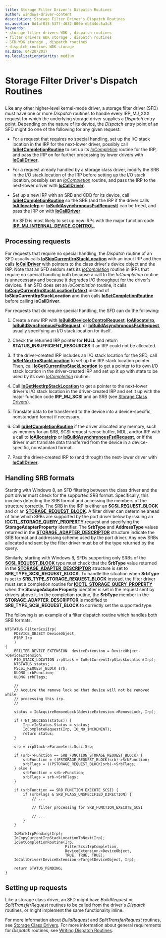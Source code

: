 ```yaml
---
title: Storage Filter Driver's Dispatch Routines
author: windows-driver-content
description: Storage Filter Driver's Dispatch Routines
ms.assetid: 0d1af035-537f-4632-800b-eb344dc5a3c8
keywords:
- storage filter drivers WDK , dispatch routines
- filter drivers WDK storage , dispatch routines
- SFD WDK storage , dispatch routines
- dispatch routines WDK storage
ms.date: 04/20/2017
ms.localizationpriority: medium
---
```


# Storage Filter Driver's Dispatch Routines


## <span id="ddk_storage_filter_drivers_dispatch_routines_kg"></span><span id="DDK_STORAGE_FILTER_DRIVERS_DISPATCH_ROUTINES_KG"></span>


Like any other higher-level kernel-mode driver, a storage filter driver (SFD) must have one or more *Dispatch* routines to handle every IRP\_MJ\_XXX request for which the underlying storage driver supplies a *Dispatch* entry point. Depending on the nature of its device, the *Dispatch* entry point of an SFD might do one of the following for any given request:

-   For a request that requires no special handling, set up the I/O stack location in the IRP for the next-lower driver, possibly call [**IoSetCompletionRoutine**](https://msdn.microsoft.com/library/windows/hardware/ff549679) to set up its [*IoCompletion*](https://msdn.microsoft.com/library/windows/hardware/ff548354) routine for the IRP, and pass the IRP on for further processing by lower drivers with [**IoCallDriver**](https://msdn.microsoft.com/library/windows/hardware/ff548336).

-   For a request already handled by a storage class driver, modify the SRB in the I/O stack location of the IRP before setting up the I/O stack location, possibly set an [*IoCompletion*](https://msdn.microsoft.com/library/windows/hardware/ff548354) routine, and pass the IRP to the next-lower driver with [**IoCallDriver**](https://msdn.microsoft.com/library/windows/hardware/ff548336).

-   Set up a new IRP with an SRB and CDB for its device, call [**IoSetCompletionRoutine**](https://msdn.microsoft.com/library/windows/hardware/ff549679) so the SRB (and the IRP if the driver calls [**IoAllocateIrp**](https://msdn.microsoft.com/library/windows/hardware/ff548257) or [**IoBuildAsynchronousFsdRequest**](https://msdn.microsoft.com/library/windows/hardware/ff548310)) can be freed, and pass the IRP on with [**IoCallDriver**](https://msdn.microsoft.com/library/windows/hardware/ff548336)

    An SFD is most likely to set up new IRPs with the major function code [**IRP\_MJ\_INTERNAL\_DEVICE\_CONTROL**](https://msdn.microsoft.com/library/windows/hardware/ff550766).

## <span id="Processing_requests"></span><span id="processing_requests"></span><span id="PROCESSING_REQUESTS"></span>Processing requests


For requests that require no special handling, the *Dispatch* routine of an SFD usually calls [**IoSkipCurrentIrpStackLocation**](https://msdn.microsoft.com/library/windows/hardware/ff550355) with an input IRP and then calls [**IoCallDriver**](https://msdn.microsoft.com/library/windows/hardware/ff548336) with pointers to the class driver's device object and the IRP. Note that an SFD seldom sets its [*IoCompletion*](https://msdn.microsoft.com/library/windows/hardware/ff548354) routine in IRPs that require no special handling both because a call to the *IoCompletion* routine is unnecessary and because it degrades I/O throughput for the driver's devices. If an SFD does set an *IoCompletion* routine, it calls [**IoCopyCurrentIrpStackLocationToNext**](https://msdn.microsoft.com/library/windows/hardware/ff548387) instead of **IoSkipCurrentIrpStackLocation** and then calls [**IoSetCompletionRoutine**](https://msdn.microsoft.com/library/windows/hardware/ff549679) before calling **IoCallDriver**.

For requests that do require special handling, the SFD can do the following:

1.  Create a new IRP with [**IoBuildDeviceIoControlRequest**](https://msdn.microsoft.com/library/windows/hardware/ff548318), [**IoAllocateIrp**](https://msdn.microsoft.com/library/windows/hardware/ff548257), [**IoBuildSynchronousFsdRequest**](https://msdn.microsoft.com/library/windows/hardware/ff548330), or [**IoBuildAsynchronousFsdRequest**](https://msdn.microsoft.com/library/windows/hardware/ff548310), usually specifying an I/O stack location for itself.

2.  Check the returned IRP pointer for **NULL** and return **STATUS\_INSUFFICIENT\_RESOURCES** if an IRP could not be allocated.

3.  If the driver-created IRP includes an I/O stack location for the SFD, call [**IoSetNextIrpStackLocation**](https://msdn.microsoft.com/library/windows/hardware/ff550321) to set up the IRP stack location pointer. Then, call [**IoGetCurrentIrpStackLocation**](https://msdn.microsoft.com/library/windows/hardware/ff549174) to get a pointer to its own I/O stack location in the driver-created IRP and set up it up with state to be used by its own [*IoCompletion*](https://msdn.microsoft.com/library/windows/hardware/ff548354) routine.

4.  Call [**IoGetNextIrpStackLocation**](https://msdn.microsoft.com/library/windows/hardware/ff549266) to get a pointer to the next-lower driver's I/O stack location in the driver-created IRP and set it up with the major function code **IRP\_MJ\_SCSI** and an SRB (see [Storage Class Drivers](storage-class-drivers.md)).

5.  Translate data to be transferred to the device into a device-specific, nonstandard format if necessary.

6.  Call [**IoSetCompletionRoutine**](https://msdn.microsoft.com/library/windows/hardware/ff549679) if the driver allocated any memory, such as memory for an SRB, SCSI request-sense buffer, MDL, and/or IRP with a call to [**IoAllocateIrp**](https://msdn.microsoft.com/library/windows/hardware/ff548257) or [**IoBuildAsynchronousFsdRequest**](https://msdn.microsoft.com/library/windows/hardware/ff548310), or if the driver must translate data transferred from the device in a device-specific, nonstandard format.

7.  Pass the driver-created IRP to (and through) the next-lower driver with [**IoCallDriver**](https://msdn.microsoft.com/library/windows/hardware/ff548336).

## <span id="Handling_SRB_formats"></span><span id="handling_srb_formats"></span><span id="HANDLING_SRB_FORMATS"></span>Handling SRB formats


Starting with Windows 8, an SFD filtering between the class driver and the port driver must check for the supported SRB format. Specifically, this involves detecting the SRB format and accessing the members of the structure correctly. The SRB in the IRP is either an [**SCSI\_REQUEST\_BLOCK**](https://msdn.microsoft.com/library/windows/hardware/ff565393) and or an [**STORAGE\_REQUEST\_BLOCK**](https://msdn.microsoft.com/library/windows/hardware/hh451474). A filter driver can determine ahead of time which SRBs are supported by the port driver below by issuing an [**IOCTL\_STORAGE\_QUERY\_PROPERTY**](https://msdn.microsoft.com/library/windows/hardware/ff560590) request and specifying the **StorageAdapterProperty** identifier. The **SrbType** and **AddressType** values returned in the [**STORAGE\_ADAPTER\_DESCRIPTOR**](https://msdn.microsoft.com/library/windows/hardware/ff566346) structure indicate the SRB format and addressing scheme used by the port driver. Any new SRBs allocated and sent by the filter driver must be of the type returned by the query.

Similarly, starting with Windows 8, SFDs supporting only SRBs of the [**SCSI\_REQUEST\_BLOCK**](https://msdn.microsoft.com/library/windows/hardware/ff565393) type must check that the **SrbType** value returned in the [**STORAGE\_ADAPTER\_DESCRIPTOR**](https://msdn.microsoft.com/library/windows/hardware/ff566346) structure is set to **SRB\_TYPE\_SCSI\_REQUEST\_BLOCK**. To handle the situation when **SrbType** is set to **SRB\_TYPE\_STORAGE\_REQUEST\_BLOCK** instead, the filter driver must set a completion routine for [**IOCTL\_STORAGE\_QUERY\_PROPERTY**](https://msdn.microsoft.com/library/windows/hardware/ff560590) when the **StorageAdapterProperty** identifier is set in the request sent by drivers above it. In the completion routine, the **SrbType** member in the **STORAGE\_ADAPTER\_DESCRIPTOR** is modified to **SRB\_TYPE\_SCSI\_REQUEST\_BLOCK** to correctly set the supported type.

The following is an example of a filter dispatch routine which handles both SRB formats.

```ManagedCPlusPlus
NTSTATUS FilterScsiIrp(
    PDEVICE_OBJECT DeviceObject,
    PIRP Irp
    )
{
    PFILTER_DEVICE_EXTENSION  deviceExtension = DeviceObject->DeviceExtension;
    PIO_STACK_LOCATION irpStack = IoGetCurrentIrpStackLocation(Irp);
    NTSTATUS status;
    PSCSI_REQUEST_BLOCK srb;   
    ULONG srbFunction;
    ULONG srbFlags;

    //
    // Acquire the remove lock so that device will not be removed while
    // processing this irp.
    //

    status = IoAcquireRemoveLock(&deviceExtension->RemoveLock, Irp);

    if (!NT_SUCCESS(status)) {
        Irp->IoStatus.Status = status;
        IoCompleteRequest(Irp, IO_NO_INCREMENT);
        return status;
    }

    srb = irpStack->Parameters.Scsi.Srb;
     
    if (srb->Function == SRB_FUNCTION_STORAGE_REQUEST_BLOCK) {
        srbFunction = ((PSTORAGE_REQUEST_BLOCK)srb)->SrbFunction;
        srbFlags = ((PSTORAGE_REQUEST_BLOCK)srb)->SrbFlags;
    } else {
        srbFunction = srb->Function;
        srbFlags = srb->SrbFlags;
    }

    if (srbFunction == SRB_FUNCTION_EXECUTE_SCSI) {
        if (srbFlags & SRB_FLAGS_UNSPECIFIED_DIRECTION) {
            // ...

            // filter processing for SRB_FUNCTION_EXECUTE_SCSI

            // ...
        }
    }

    IoMarkIrpPending(Irp);
    IoCopyCurrentIrpStackLocationToNext(Irp);
    IoSetCompletionRoutine(Irp,
                           FilterScsiIrpCompletion,
                           DeviceExtension->DeviceObject,
                           TRUE, TRUE, TRUE);
    IoCallDriver(DeviceExtension->TargetDeviceObject, Irp);

    return STATUS_PENDING; 
}
```

## <span id="Setting_up_requests"></span><span id="setting_up_requests"></span><span id="SETTING_UP_REQUESTS"></span>Setting up requests


Like a storage class driver, an SFD might have *BuildRequest* or *SplitTransferRequest* routines to be called from the driver's *Dispatch* routines, or might implement the same functionality inline.

For more information about *BuildRequest* and *SplitTransferRequest* routines, see [Storage Class Drivers](storage-class-drivers.md). For more information about general requirements for *Dispatch* routines, see [Writing Dispatch Routines](https://msdn.microsoft.com/library/windows/hardware/ff566407).

 

 




